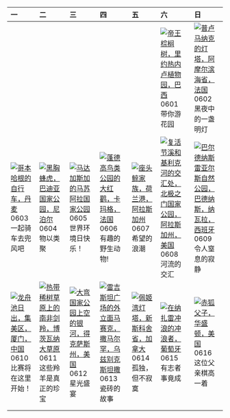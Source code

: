 | 一                                                                                                                                                                                                              | 二                                                                                                                                                                                                      | 三                                                                                                                                                                                                | 四                                                                                                                                                                                                             | 五                                                                                                                                                                                          | 六                                                                                                                                                                                                                | 日                                                                                                                                                                                                             |
|:---------------------------------------------------------------------------------------------------------------------------------------------------------------------------------------------------------------|:-------------------------------------------------------------------------------------------------------------------------------------------------------------------------------------------------------|:-------------------------------------------------------------------------------------------------------------------------------------------------------------------------------------------------|:--------------------------------------------------------------------------------------------------------------------------------------------------------------------------------------------------------------|:-------------------------------------------------------------------------------------------------------------------------------------------------------------------------------------------|:-----------------------------------------------------------------------------------------------------------------------------------------------------------------------------------------------------------------|:--------------------------------------------------------------------------------------------------------------------------------------------------------------------------------------------------------------|
|                                                                                                                                                                                                                |                                                                                                                                                                                                        |                                                                                                                                                                                                  |                                                                                                                                                                                                               |                                                                                                                                                                                            | [![](https://www.bing.com/th?id=OHR.CancaoDoExilio_ZH-CN1012675104_320x240.jpg '帝王棕榈树，里约热内卢植物园，巴西')](https://www.bing.com/th?id=OHR.CancaoDoExilio_ZH-CN1012675104_UHD.jpg)<br>0601<br>带你游花园                     | [![](https://www.bing.com/th?id=OHR.MenRuz_ZH-CN2021725181_320x240.jpg '普卢马纳克的灯塔，阿摩尔滨海省，法国')](https://www.bing.com/th?id=OHR.MenRuz_ZH-CN2021725181_UHD.jpg)<br>0602<br>黑夜中的一盏明灯                              |
| [![](https://www.bing.com/th?id=OHR.CopenhagenBicycles_ZH-CN3047958346_320x240.jpg '哥本哈根的自行车，丹麦')](https://www.bing.com/th?id=OHR.CopenhagenBicycles_ZH-CN3047958346_UHD.jpg)<br>0603<br>一起骑车去兜风吧              | [![](https://www.bing.com/th?id=OHR.ChestnutBeeEater_ZH-CN3514753872_320x240.jpg '黑胸蜂虎，巴迪亚国家公园，尼泊尔')](https://www.bing.com/th?id=OHR.ChestnutBeeEater_ZH-CN3514753872_UHD.jpg)<br>0604<br>物以类聚         | [![](https://www.bing.com/th?id=OHR.MadagascarRiver_ZH-CN3842472014_320x240.jpg '马达加斯加的马苏阿拉国家公园')](https://www.bing.com/th?id=OHR.MadagascarRiver_ZH-CN3842472014_UHD.jpg)<br>0605<br>世界环境日快乐！   | [![](https://www.bing.com/th?id=OHR.CamargueFlamingos_ZH-CN4176922228_320x240.jpg '蓬德高鸟类公园的大红鹳，卡玛格，法国')](https://www.bing.com/th?id=OHR.CamargueFlamingos_ZH-CN4176922228_UHD.jpg)<br>0606<br>有趣的野生动物!        | [![](https://www.bing.com/th?id=OHR.HumpbackFamily_ZH-CN4336100531_320x240.jpg '座头鲸家族，荷兰港，阿拉斯加州')](https://www.bing.com/th?id=OHR.HumpbackFamily_ZH-CN4336100531_UHD.jpg)<br>0607<br>希望的浪潮 | [![](https://www.bing.com/th?id=OHR.KillikRiverAlaska_ZH-CN5736211272_320x240.jpg '复活节溪和基利克河的交汇处，北极之门国家公园，阿拉斯加州，美国')](https://www.bing.com/th?id=OHR.KillikRiverAlaska_ZH-CN5736211272_UHD.jpg)<br>0608<br>河流的交汇 | [![](https://www.bing.com/th?id=OHR.BardenasBiosphere_ZH-CN6198033700_320x240.jpg '巴尔德纳斯雷亚尔斯自然公园，巴德纳斯，纳瓦拉，西班牙')](https://www.bing.com/th?id=OHR.BardenasBiosphere_ZH-CN6198033700_UHD.jpg)<br>0609<br>令人窒息的寂静 |
| [![](https://www.bing.com/th?id=OHR.DragonBoatFestival2024_ZH-CN6619827853_320x240.jpg '龙舟池日出，集美区，厦门，中国')](https://www.bing.com/th?id=OHR.DragonBoatFestival2024_ZH-CN6619827853_UHD.jpg)<br>0610<br>比赛将在这里开始！ | [![](https://www.bing.com/th?id=OHR.GemsbokBotswana_ZH-CN7507199339_320x240.jpg '热带稀树草原上的南非剑羚，博茨瓦纳大草原')](https://www.bing.com/th?id=OHR.GemsbokBotswana_ZH-CN7507199339_UHD.jpg)<br>0611<br>这些羚羊是真正的珍宝 | [![](https://www.bing.com/th?id=OHR.BigBendMilkyWay_ZH-CN7709015605_320x240.jpg '大弯国家公园上空的银河，得克萨斯州，美国')](https://www.bing.com/th?id=OHR.BigBendMilkyWay_ZH-CN7709015605_UHD.jpg)<br>0612<br>星光盛宴 | [![](https://www.bing.com/th?id=OHR.RegistanUzbekistan_ZH-CN7850329702_320x240.jpg '雷吉斯坦广场的外立面马赛克，撒马尔罕，乌兹别克斯坦撒')](https://www.bing.com/th?id=OHR.RegistanUzbekistan_ZH-CN7850329702_UHD.jpg)<br>0613<br>瓷砖的故事 | [![](https://www.bing.com/th?id=OHR.PeggysCove_ZH-CN4221190894_320x240.jpg '佩姬湾灯塔，新斯科舍省，加拿大')](https://www.bing.com/th?id=OHR.PeggysCove_ZH-CN4221190894_UHD.jpg)<br>0614<br>孤独，但不寂寞       | [![](https://www.bing.com/th?id=OHR.NazareWave_ZH-CN4575182192_320x240.jpg '在纳扎雷冲浪的冲浪者，葡萄牙')](https://www.bing.com/th?id=OHR.NazareWave_ZH-CN4575182192_UHD.jpg)<br>0615<br>有志者事竟成                               | [![](https://www.bing.com/th?id=OHR.RedFoxDad_ZH-CN4894022141_320x240.jpg '赤狐父子，华盛顿，美国')](https://www.bing.com/th?id=OHR.RedFoxDad_ZH-CN4894022141_UHD.jpg)<br>0616<br>这位父亲棋高一着                               |
|                                                                                                                                                                                                                |                                                                                                                                                                                                        |                                                                                                                                                                                                  |                                                                                                                                                                                                               |                                                                                                                                                                                            |                                                                                                                                                                                                                  |                                                                                                                                                                                                               |
|                                                                                                                                                                                                                |                                                                                                                                                                                                        |                                                                                                                                                                                                  |                                                                                                                                                                                                               |                                                                                                                                                                                            |                                                                                                                                                                                                                  |                                                                                                                                                                                                               |